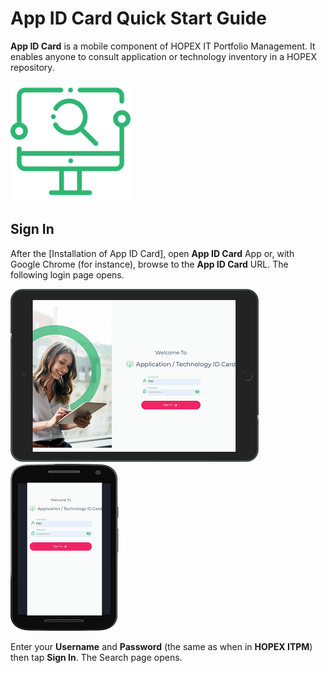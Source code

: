 # App ID Card Quick Start Guide

**App ID Card** is a mobile component of HOPEX IT Portfolio Management. It enables anyone to consult application or technology inventory in a HOPEX repository.

![App ID Card App icon](images/QSG-AppLogo.png) 

## Sign In

After the [Installation of App ID Card], open **App ID Card** App or, with Google Chrome (for instance), browse to the **App ID Card** URL. The following login page opens.

![login page on a tablet](images/QSG-TabletLoginPage.png)   ![login page](images/QSG-PhoneLoginPage.png)

Enter your **Username** and **Password** (the same as when in **HOPEX ITPM**) then tap **Sign In**. The Search page opens.
